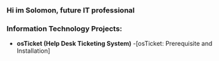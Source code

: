 ### Hi im Solomon, future IT professional

### Information Technology Projects:
- <b>osTicket (Help Desk Ticketing System)</b>
  -[osTicket: Prerequisite and Installation]

